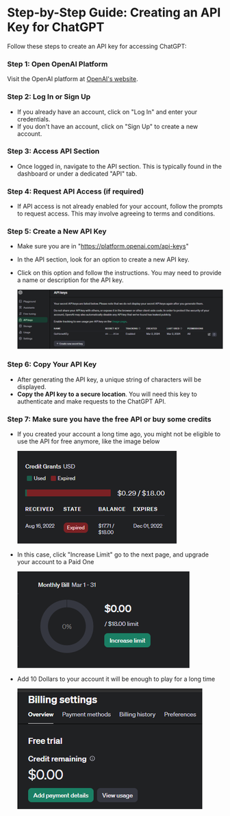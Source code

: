 # Step-by-Step Guide: Creating an API Key for ChatGPT

Follow these steps to create an API key for accessing ChatGPT:

### Step 1: Open OpenAI Platform

Visit the OpenAI platform at [OpenAI's website](https://www.openai.com/).

### Step 2: Log In or Sign Up

- If you already have an account, click on "Log In" and enter your credentials.
- If you don't have an account, click on "Sign Up" to create a new account.

### Step 3: Access API Section

- Once logged in, navigate to the API section. This is typically found in the dashboard or under a dedicated "API" tab.

### Step 4: Request API Access (if required)

- If API access is not already enabled for your account, follow the prompts to request access. This may involve agreeing to terms and conditions.

### Step 5: Create a New API Key 
- Make sure you are in "https://platform.openai.com/api-keys"
- In the API section, look for an option to create a new API key.
- Click on this option and follow the instructions. You may need to provide a name or description for the API key.

	![alt text](/docs/images/apikey/image-4.png)

### Step 6: Copy Your API Key

- After generating the API key, a unique string of characters will be displayed.
- **Copy the API key to a secure location**. You will need this key to authenticate and make requests to the ChatGPT API.

### Step 7: Make sure you have the free API or buy some credits

- If you created your account a long time ago, you might not be eligible to use the API for free anymore, like the image below 

	![alt text](/docs/images/apikey/image-5.png)


- In this case, click "Increase Limit" go to the next page, and upgrade your account to a Paid One 

	![alt text](/docs/images/apikey/image-6.png)


- Add 10 Dollars to your account it will be enough to play for a long time

	![alt text](/docs/images/apikey/image-7.png)
